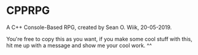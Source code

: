 # CPPRPG

A C++ Console-Based RPG, created by Sean O. Wiik, 20-05-2019.


You're free to copy this as you want, if you make some cool stuff with this, hit me up with a message and show me your cool work. ^^
